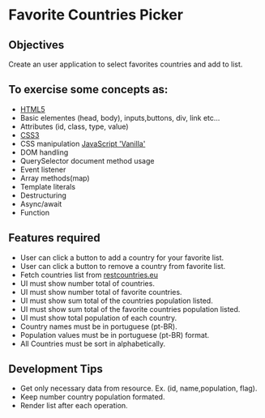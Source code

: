 # Favorite Countries Picker

## Objectives
Create an user application to select favorites countries and add to list.

## To exercise some concepts as:
* [HTML5](https://html.spec.whatwg.org/multipage/)
* Basic elementes (head, body), inputs,buttons, div, link etc...
* Attributes (id, class, type, value)
* [CSS3](https://www.w3.org/TR/css3-roadmap/)
* CSS manipulation
[JavaScript 'Vanilla'](https://www.ecma-international.org/ecma-262/9.0/index.html)
* DOM handling
* QuerySelector document method usage
* Event listener
* Array methods(map)
* Template literals
* Destructuring
* Async/await
* Function

## Features required
* User can click a button to add a country for your favorite list.
* User can click a button to remove a country from favorite list.
* Fetch countries list from [restcountries.eu]('https://restcountries.eu/rest/v2/all')
* UI must show number total of countries.
* UI must show number total of favorite countries.
* UI must show sum total of the countries population listed.
* UI must show sum total of the favorite countries population listed.
* UI must show total population of each country.
* Country names must be in portuguese (pt-BR).
* Population values must be in portuguese (pt-BR) format.
* All Countries must be sort in alphabetically.

## Development Tips
* Get only necessary data from resource. Ex. (id, name,population, flag).
* Keep number country population formated.
* Render list after each operation.
